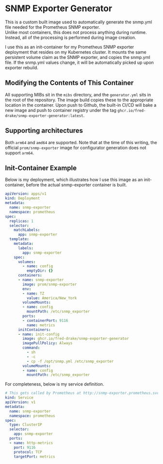 # SNMP Exporter Generator

This is a custom built image used to automatically generate the snmp.yml file needed for the Prometheus SNMP exporter.  
Unlike most containers, this does not process anything during runtime.  Instead, all of the processing is performed during image creation.

I use this as an init-container for my Prometheus SNMP exporter deployment that resides on my Kubernetes cluster.  It mounts
the same persistent volume claim as the SNMP exporter, and copies the snmp.yml file.  If the snmp.yml values change, it will
be automatically picked up upon exporter rebuild.

## Modifying the Contents of This Container

All supporting MIBs sit in the `mibs` directory, and the `generator.yml` sits in the root of the repository.  The image build
copies these to the appropriate location in the container.  Upon push to Github, the built-in CI/CD will bake a new image and
push to container registry under the tag `ghcr.io/fred-drake/snmp-exporter-generator:latest`.

## Supporting architectures

Both `arm64` and `amd64` are supported.  Note that at the time of this writing, the official `prom/snmp-exporter` image for configurator generation does
not support `arm64`.

## Init-Container Example

Below is my deployment, which illustrates how I use this image as an init-container, before the actual snmp-exporter container is built.

```yaml
apiVersion: apps/v1
kind: Deployment
metadata:
  name: snmp-exporter
  namespace: prometheus
spec:
  replicas: 1
  selector:
    matchLabels:
      app: snmp-exporter
  template:
    metadata:
      labels:
        app: snmp-exporter
    spec:
      volumes:
        - name: config
          emptyDir: {}
      containers:
      - name: snmp-exporter
        image: prom/snmp-exporter
        env:
        - name: TZ
          value: America/New_York
        volumeMounts:
        - name: config
          mountPath: /etc/snmp_exporter
        ports:
        - containerPort: 9116
          name: metrics
      initContainers:
      - name: init-config
        image: ghcr.io/fred-drake/snmp-exporter-generator
        imagePullPolicy: Always
        command:
          - sh
          - -c
          - cp -f /opt/snmp.yml /etc/snmp_exporter
        volumeMounts:
        - name: config
          mountPath: /etc/snmp_exporter

```

For completeness, below is my service definition.

```yaml
# This gets called by Prometheus at http://snmp-exporter.prometheus.svc.cluster.local:9116
kind: Service
apiVersion: v1
metadata:
  name: snmp-exporter
  namespace: prometheus
spec:
  type: ClusterIP
  selector:
    app: snmp-exporter
  ports:
  - name: http-metrics
    port: 9116
    protocol: TCP
    targetPort: metrics
```
